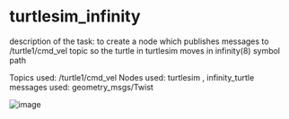 # turtlesim_infinity
description of the task: to create a node which publishes messages to /turtle1/cmd_vel topic so the turtle in turtlesim moves in infinity(8) symbol path

Topics used: /turtle1/cmd_vel 
Nodes used: turtlesim , infinity_turtle
messages used: geometry_msgs/Twist

![image](https://user-images.githubusercontent.com/68075059/148823305-5273795a-67b0-48e2-ae61-946668e30852.png)
